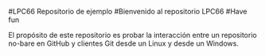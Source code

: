 #LPC66 Repositorio de ejemplo
#Bienvenido al repositorio LPC66
#Have fun

El propósito de este repositorio es probar la interacción entre un repositorio no-bare 
en GitHub y clientes Git desde un Linux y desde un Windows.



